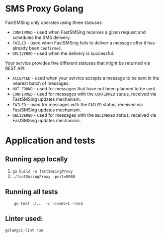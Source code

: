 # SMS Proxy Golang

FastSMSing only operates using three statuses:

* `CONFIRMED` - used when FastSMSing receives a given request and schedules the SMS delivery.
* `FAILED` - used when FastSMSing fails to deliver a message after it has already been `Confirmed`.
* `DELIVERED` - used when the delivery is successful.

Your service provides five different statuses that might be returned via REST API:

* `ACCEPTED` - used when your service accepts a message to be sent in the nearest batch of messages.
* `NOT_FOUND` - used for messages that have not been planned to be sent.
* `CONFIRMED` - used for messages with the `CONFIRMED` status, received via FastSMSing updates mechanism.
* `FAILED` - used for messages with the `FAILED` status, received via FastSMSing updates mechanism.
* `DELIVERED` - used for messages with the `DELIVERED` status, received via FastSMSing updates mechanism.


# Application and tests 
 
## Running app locally

1. `go build -o fastSmsingProxy`
2. `./fastSmsingProxy -port=8080`
 
## Running all tests
 
 ```
     go test ./... -v -count=1 -race
 ```

## Linter used:

`golangci-lint run`

